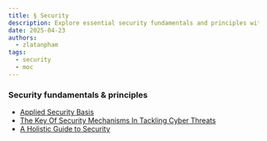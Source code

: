 ```yaml
---
title: § Security
description: Explore essential security fundamentals and principles with guides on applied security, key mechanisms against cyber threats, and a holistic approach to protecting your digital assets.
date: 2025-04-23
authors:
  - zlatanpham
tags:
  - security
  - moc
---
```


### Security fundamentals & principles

- [Applied Security Basis](applied-security-basis.md)
- [The Key Of Security Mechanisms In Tackling Cyber Threats](the-key-of-security-mechanisms-in-tackling-cyber-threats.md)
- [A Holistic Guide to Security](a-holistic-guide-to-security.md)

